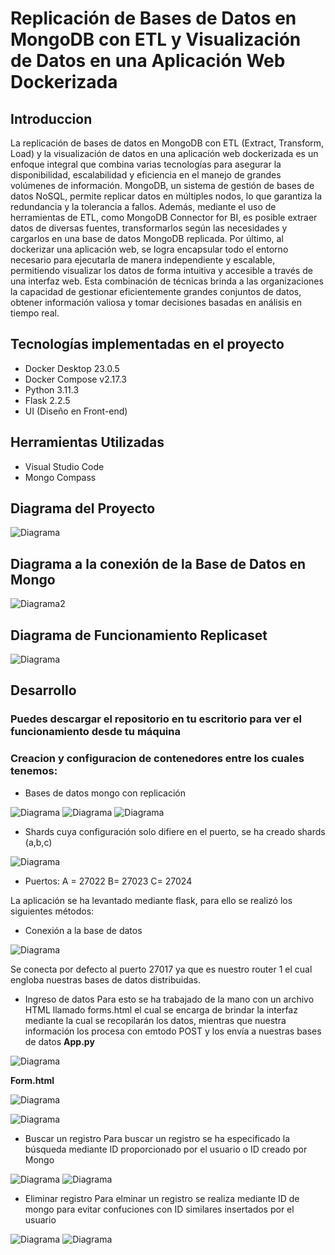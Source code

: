 # Replicación de Bases de Datos en MongoDB con ETL y Visualización de Datos en una Aplicación Web Dockerizada
## Introduccion
La replicación de bases de datos en MongoDB con ETL (Extract, Transform, Load) y la visualización de datos en una aplicación web dockerizada es un enfoque integral que combina varias tecnologías para asegurar la disponibilidad, escalabilidad y eficiencia en el manejo de grandes volúmenes de información. MongoDB, un sistema de gestión de bases de datos NoSQL, permite replicar datos en múltiples nodos, lo que garantiza la redundancia y la tolerancia a fallos. Además, mediante el uso de herramientas de ETL, como MongoDB Connector for BI, es posible extraer datos de diversas fuentes, transformarlos según las necesidades y cargarlos en una base de datos MongoDB replicada. Por último, al dockerizar una aplicación web, se logra encapsular todo el entorno necesario para ejecutarla de manera independiente y escalable, permitiendo visualizar los datos de forma intuitiva y accesible a través de una interfaz web. Esta combinación de técnicas brinda a las organizaciones la capacidad de gestionar eficientemente grandes conjuntos de datos, obtener información valiosa y tomar decisiones basadas en análisis en tiempo real.
## Tecnologías implementadas en el proyecto
- Docker Desktop 23.0.5
- Docker Compose v2.17.3
- Python 3.11.3
- Flask 2.2.5
- UI (Diseño en Front-end)
## Herramientas Utilizadas
- Visual Studio Code 
- Mongo Compass
## Diagrama del Proyecto
![Diagrama](https://github.com/dilanzurita/Proyecto_final_Modelado/blob/main/img/WhatsApp%20Image%202023-07-18%20at%2010.57.56%20AM.jpeg?raw=true)
## Diagrama a la conexión de la Base de Datos en Mongo
![Diagrama2](https://github.com/dilanzurita/Proyecto_final_Modelado/blob/main/img/WhatsApp%20Image%202023-07-18%20at%2010.59.30%20AM.jpeg?raw=true)
## Diagrama de Funcionamiento Replicaset
![Diagrama](https://github.com/dilanzurita/Proyecto_final_Modelado/blob/main/img/WhatsApp%20Image%202023-07-18%20at%2011.00.49%20AM.jpeg?raw=true)
## Desarrollo
### Puedes descargar el repositorio en tu escritorio para ver el funcionamiento desde tu máquina
### Creacion y configuracion de contenedores entre los cuales tenemos: 
- Bases de datos mongo con replicación 

![Diagrama](https://github.com/dilanzurita/Proyecto_final_Modelado/blob/main/img/Captura.JPG)
![Diagrama](https://github.com/dilanzurita/Proyecto_final_Modelado/blob/main/img/Captura2.JPG)
![Diagrama](https://github.com/dilanzurita/Proyecto_final_Modelado/blob/main/img/Captura3.JPG)

- Shards cuya configuración solo difiere en el puerto, se ha creado shards (a,b,c) 

![Diagrama](https://github.com/dilanzurita/Proyecto_final_Modelado/blob/main/img/Captura4.JPG)

- Puertos: 
    A = 27022
    B= 27023
    C= 27024

La aplicación se ha levantado mediante flask, para ello se realizó los siguientes métodos:

-	Conexión a la base de datos

![Diagrama](https://github.com/dilanzurita/Proyecto_final_Modelado/blob/main/img/Captura5.JPG?raw=true)

Se conecta por defecto al puerto 27017 ya que es nuestro router 1 el cual engloba nuestras bases de datos distribuidas.

- Ingreso de datos
Para esto se ha trabajado de la mano con un archivo HTML llamado forms.html el cual se encarga de brindar la interfaz mediante la cual se recopilarán los datos, mientras que nuestra información los procesa con emtodo POST y los envía a nuestras bases de datos 
**App.py**

![Diagrama](https://github.com/dilanzurita/Proyecto_final_Modelado/blob/main/img/Captura6.JPG?raw=true)

**Form.html** 

![Diagrama](https://github.com/dilanzurita/Proyecto_final_Modelado/blob/main/img/captura7.PNG?raw=true)

![Diagrama](https://github.com/dilanzurita/Proyecto_final_Modelado/blob/main/img/captura8.PNG?raw=true)

-	Buscar un registro 
Para buscar un registro se ha especificado la búsqueda mediante ID proporcionado por el usuario o ID creado por Mongo

![Diagrama](https://github.com/dilanzurita/Proyecto_final_Modelado/blob/main/img/captura9.PNG)
![Diagrama](https://github.com/dilanzurita/Proyecto_final_Modelado/blob/main/img/captua10.PNG?raw=true)

-	Eliminar registro 
Para elminar un registro se realiza mediante ID de mongo para evitar confuciones con ID similares insertados por el usuario 

![Diagrama](https://github.com/dilanzurita/Proyecto_final_Modelado/blob/main/img/captura11.PNG)
![Diagrama](https://github.com/dilanzurita/Proyecto_final_Modelado/blob/main/img/captura12.PNG)